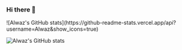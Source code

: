### Hi there 👋

<!--
**Alwaz/Alwaz** is a ✨ _special_ ✨ repository because its `README.md` (this file) appears on your GitHub profile.

Here are some ideas to get you started:

- 🔭 I’m currently working on ...
- 🌱 I’m currently learning ...
- 👯 I’m looking to collaborate on ...
- 🤔 I’m looking for help with ...
- 💬 Ask me about ...
- 📫 How to reach me: ...
- 😄 Pronouns: ...
- ⚡ Fun fact: ...

-->![Alwaz's GitHub stats](https://github-readme-stats.vercel.app/api?username=Alwaz&show_icons=true)

![Alwaz's GitHub stats](https://github-readme-stats.vercel.app/api?username=Alwaz&show_icons=true&theme=onedark)







